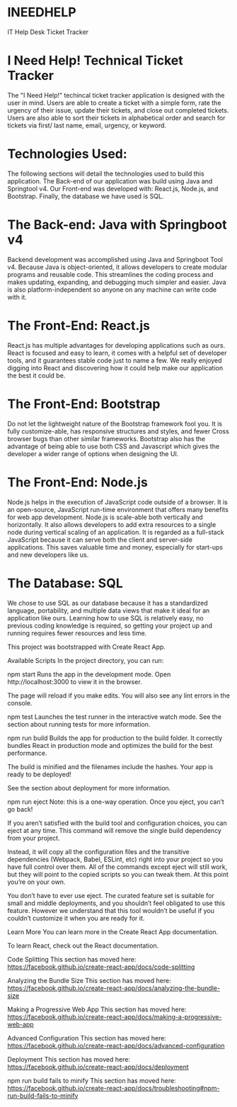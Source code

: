 # INEEDHELP
IT Help Desk Ticket Tracker
 
# I Need Help! Technical Ticket Tracker
The "I Need Help!" techincal ticket tracker application is designed with the user in mind. Users are able to create a ticket with a simple form, rate the urgency of their issue, update their tickets, and close out completed tickets. Users are also able to sort their tickets in alphabetical order and search for tickets via first/ last name, email, urgency, or keyword.

# Technologies Used:
The following sections will detail the technologies used to build this application. The Back-end of our application was build using Java and Springtool v4. Our Front-end was developed with: React.js, Node.js, and Bootstrap. Finally, the database we have used is SQL.
 
# The Back-end: Java with Springboot v4
Backend development was accomplished using Java and Springboot Tool v4. Because Java is object-oriented, it allows developers to create modular programs and reusable code. This streamlines the coding process and makes updating, expanding, and debugging much simpler and easier. Java is also platform-independent so anyone on any machine can write code with it.
 
# The Front-End: React.js
React.js has multiple advantages for developing applications such as ours. React is focused and easy to learn, it comes with a helpful set of developer tools, and it guarantees stable code just to name a few. We really enjoyed digging into React and discovering how it could help make our application the best it could be.
 
# The Front-End: Bootstrap
Do not let the lightweight nature of the Bootstrap framework fool you. It is fully customize-able, has responsive structures and styles, and fewer Cross browser bugs than other similar frameworks. Bootstrap also has the advantage of being able to use both CSS and Javascript which gives the developer a wider range of options when designing the UI.
 
# The Front-End: Node.js
Node.js helps in the execution of JavaScript code outside of a browser. It is an open-source, JavaScript run-time environment that offers many benefits for web app development. Node.js is scale-able both vertically and horizontally. It also allows developers to add extra resources to a single node during vertical scaling of an application. It is regarded as a full-stack JavaScript because it can serve both the client and server-side applications. This saves valuable time and money, especially for start-ups and new developers like us.
 
# The Database: SQL
We chose to use SQL as our database because it has a standardized language, portability, and multiple data views that make it ideal for an application like ours. Learning how to use SQL is relatively easy, no previous coding knowledge is required, so getting your project up and running requires fewer resources and less time.

This project was bootstrapped with Create React App.

Available Scripts
In the project directory, you can run:

npm start
Runs the app in the development mode.
Open http://localhost:3000 to view it in the browser.

The page will reload if you make edits.
You will also see any lint errors in the console.

npm test
Launches the test runner in the interactive watch mode.
See the section about running tests for more information.

npm run build
Builds the app for production to the build folder.
It correctly bundles React in production mode and optimizes the build for the best performance.

The build is minified and the filenames include the hashes.
Your app is ready to be deployed!

See the section about deployment for more information.

npm run eject
Note: this is a one-way operation. Once you eject, you can’t go back!

If you aren’t satisfied with the build tool and configuration choices, you can eject at any time. This command will remove the single build dependency from your project.

Instead, it will copy all the configuration files and the transitive dependencies (Webpack, Babel, ESLint, etc) right into your project so you have full control over them. All of the commands except eject will still work, but they will point to the copied scripts so you can tweak them. At this point you’re on your own.

You don’t have to ever use eject. The curated feature set is suitable for small and middle deployments, and you shouldn’t feel obligated to use this feature. However we understand that this tool wouldn’t be useful if you couldn’t customize it when you are ready for it.

Learn More
You can learn more in the Create React App documentation.

To learn React, check out the React documentation.

Code Splitting
This section has moved here: https://facebook.github.io/create-react-app/docs/code-splitting

Analyzing the Bundle Size
This section has moved here: https://facebook.github.io/create-react-app/docs/analyzing-the-bundle-size

Making a Progressive Web App
This section has moved here: https://facebook.github.io/create-react-app/docs/making-a-progressive-web-app

Advanced Configuration
This section has moved here: https://facebook.github.io/create-react-app/docs/advanced-configuration

Deployment
This section has moved here: https://facebook.github.io/create-react-app/docs/deployment

npm run build fails to minify
This section has moved here: https://facebook.github.io/create-react-app/docs/troubleshooting#npm-run-build-fails-to-minify

